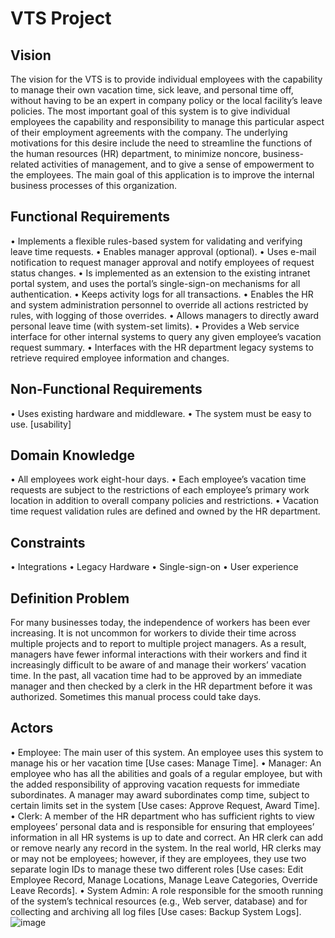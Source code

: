 # VTS Project

## Vision
The vision for the VTS is to provide individual employees with the capability to manage their own vacation time, sick leave, and personal time off, without having to be an expert in company policy or the local facility’s leave policies.
The most important goal of this system is to give individual employees the capability and responsibility to manage this particular aspect of their employment agreements with the company. The underlying motivations for this desire include the need to streamline the functions of the human resources (HR) department, to minimize noncore, business-related activities of management, and to give a sense of empowerment to the employees. The main goal of this application is to improve the internal business processes of this organization.

## Functional Requirements
•	Implements a flexible rules-based system for validating and verifying leave time requests.
•	Enables manager approval (optional).
•	Uses e-mail notification to request manager approval and notify employees of request status changes.
•	Is implemented as an extension to the existing intranet portal system, and uses the portal’s single-sign-on mechanisms for all authentication.
•	Keeps activity logs for all transactions.
•	Enables the HR and system administration personnel to override all actions restricted by rules, with logging of those overrides.
•	Allows managers to directly award personal leave time (with system-set limits).
•	Provides a Web service interface for other internal systems to query any
given employee’s vacation request summary.
•	Interfaces with the HR department legacy systems to retrieve required
employee information and changes.

## Non-Functional Requirements
•	Uses existing hardware and middleware.
•	 The system must be easy to use. [usability]

## Domain Knowledge
•	All employees work eight-hour days.
•	Each employee’s vacation time requests are subject to the restrictions of each employee’s primary work location in addition to overall company policies and restrictions.
•	Vacation time request validation rules are defined and owned by the HR department.

## Constraints
•	Integrations
•	Legacy Hardware
•	Single-sign-on
•	User experience

## Definition Problem
For many businesses today, the independence of workers has been ever increasing. It is not uncommon for workers to divide their time across multiple projects and to report to multiple project managers. As a result, managers have fewer informal interactions with their workers and find it increasingly difficult to be aware of and manage their workers’ vacation time.
In the past, all vacation time had to be approved by an immediate manager and then checked by a clerk in the HR department before it was authorized. Sometimes this manual process could take days.

## Actors
•	Employee: The main user of this system. An employee uses this system to manage his or her vacation time [Use cases: Manage Time].
•	Manager: An employee who has all the abilities and goals of a regular employee, but with the added responsibility of approving vacation requests for immediate subordinates. A manager may award subordinates comp time, subject to certain limits set in the system [Use cases: Approve Request, Award Time].
•	Clerk: A member of the HR department who has sufficient rights to view employees’ personal data and is responsible for ensuring that employees’ information in all HR systems is up to date and correct. An HR clerk can add or remove nearly any record in the system. In the real world, HR clerks may or may not be employees; however, if they are employees, they use two separate login IDs to manage these two different roles [Use cases: Edit Employee Record, Manage Locations, Manage Leave Categories, Override Leave Records].
•	System Admin: A role responsible for the smooth running of the system’s technical resources (e.g., Web server, database) and for collecting and archiving all log files [Use cases: Backup System Logs].
![image](https://github.com/Gioushy/VTS/assets/105521854/3445e3a7-d970-446c-8420-e5b5448716d7)




